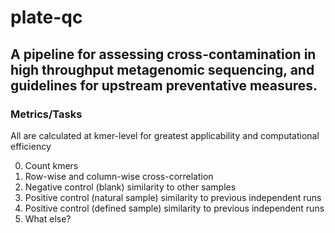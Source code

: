 # plate-qc

## A pipeline for assessing cross-contamination in high throughput metagenomic sequencing, and guidelines for upstream preventative measures.


### Metrics/Tasks

All are calculated at kmer-level for greatest applicability and computational efficiency

0. Count kmers
1. Row-wise and column-wise cross-correlation
2. Negative control (blank) similarity to other samples
3. Positive control (natural sample) similarity to previous independent runs
4. Positive control (defined sample) similarity to previous independent runs
5. What else?
